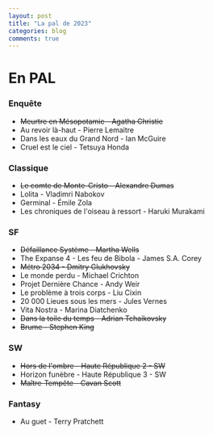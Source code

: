 ```yaml
---
layout: post
title: "La pal de 2023"
categories: blog
comments: true
---
```


# En PAL

### Enquête

- ~~Meurtre en Mésopotamie - Agatha Christie~~
- Au revoir là-haut - Pierre Lemaitre
- Dans les eaux du Grand Nord - Ian McGuire
- Cruel est le ciel - Tetsuya Honda


### Classique

- ~~Le comte de Monte-Cristo - Alexandre Dumas~~
- Lolita - Vladimri Nabokov
- Germinal - Émile Zola
- Les chroniques de l'oiseau à ressort - Haruki Murakami


### SF

- ~~Défaillance Système - Martha Wells~~
- The Expanse 4 - Les feu de Bibola - James S.A. Corey
- ~~Métro 2034 - Dmitry Glukhovsky~~
- Le monde perdu - Michael Crichton
- Projet Dernière Chance - Andy Weir 
- Le problème à trois corps - Liu Cixin
- 20 000 Lieues sous les mers - Jules Vernes
- Vita Nostra - Marina Diatchenko
- ~~Dans la toile du temps - Adrian Tchaikovsky~~
- ~~Brume - Stephen King~~


### SW 

- ~~Hors de l'ombre - Haute République 2 - SW~~
- Horizon funèbre - Haute République 3 - SW
- ~~Maître-Tempête - Cavan Scott~~

### Fantasy

- Au guet - Terry Pratchett 